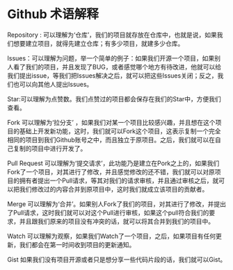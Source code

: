 # Github  术语解释


Repository : 可以理解为‘仓库’，我们的项目就存放在仓库中，也就是说，如果我们想要建立项目，就得先建立仓库；有多少项目，就建多少仓库。

Issues：可以理解为问题，举一个简单的例子：如果我们开源一个项目，如果别人看了我们的项目，并且发现了BUG，或者感觉哪个地方有待改进，他就可以给我们提出issue，等我们把Issues解决之后，就可以把这些Issues关闭；反之，我们也可以向其他人提出Issues。

Star:可以理解为点赞数。我们点赞过的项目都会保存在我们的Star中，方便我们查看。

Fork  可以理解为‘拉分支’ ，如果我们对某一个项目比较感兴趣，并且想在这个项目的基础上开发新功能，这时，我们就可以Fork这个项目，这表示复制一个完全相同的项目到我们Github账号之中，而且独立于原项目。之后，我们就可以在自己复制的项目中进行开发了。

Pull Request  可以理解为‘提交请求’，此功能乃是建立在Pork之上的，如果我们Fork了一个项目，对其进行了修改，并且感觉修改的还不错，我们就可以对原项目的拥有者提出一个Pull请求，等其对我们的请求审核，并且通过审核之后，就可以把我们修改过的内容合并到原项目中，这时我们就成立该项目的贡献者。

Merge  可以理解为‘合并’。如果别人Fork了我们的项目，对其进行了修改，并提出了Pull请求，这时我们就可以对这个Pull进行审核，如果这个pull符合我们的要求，并且跟我们原来的项目没有冲突的话，就可以将其合并到我们的项目中。

Watch 可以理解为观察，如果我们Watch了一个项目，之后，如果项目有任何更新，我们都会在第一时间收到项目的更新通知。

Gist  如果我们没有项目开源或者只是想分享一些代码片段的话，我们就可以Gist。

